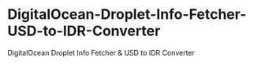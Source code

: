 # DigitalOcean-Droplet-Info-Fetcher-USD-to-IDR-Converter
DigitalOcean Droplet Info Fetcher &amp; USD to IDR Converter
